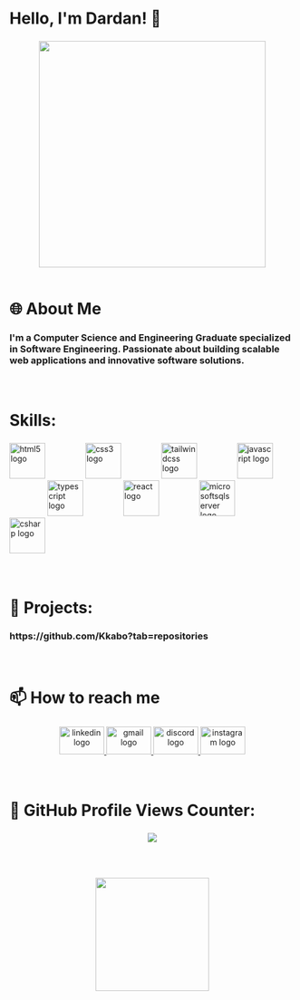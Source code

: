 <h1 align="left">Hello, I'm Dardan! 👋</h1>

###

<div align="center">
  <img height="400" src="https://media0.giphy.com/media/Lny6Rw04nsOOc/giphy.gif?cid=ecf05e474wbx4i3qjgwfbztp393iz5dtgt2jz1g7lwr63hq8&ep=v1_gifs_search&rid=giphy.gif&ct=g"  />
</div>

<br>

<h1 align="left">🌐 About Me</h1>

###

<h3 align="left">I'm a Computer Science and Engineering Graduate specialized in Software Engineering. Passionate about building scalable web applications and innovative software solutions.</h3>

###

<br>

<h1 align="left">Skills:</h1>

###

<div align="left">
  <img src="https://cdn.jsdelivr.net/gh/devicons/devicon/icons/html5/html5-original.svg" height="63" alt="html5 logo"  />
  <img width="63" />
  <img src="https://cdn.jsdelivr.net/gh/devicons/devicon/icons/css3/css3-original.svg" height="63" alt="css3 logo"  />
  <img width="63" />
  <img src="https://cdn.simpleicons.org/tailwindcss/06B6D4" height="63" alt="tailwindcss logo"  />
  <img width="63" />
  <img src="https://cdn.simpleicons.org/javascript/F7DF1E" height="63" alt="javascript logo"  />
  <img width="63" />
  <img src="https://cdn.jsdelivr.net/gh/devicons/devicon/icons/typescript/typescript-original.svg" height="63" alt="typescript logo"  />
  <img width="63" />
  <img src="https://cdn.jsdelivr.net/gh/devicons/devicon/icons/react/react-original.svg" height="63" alt="react logo"  />
  <img width="63" />
  <img src="https://cdn.simpleicons.org/microsoftsqlserver/CC2927" height="63" alt="microsoftsqlserver logo"  />
  <img width="63" />
  <img src="https://cdn.jsdelivr.net/gh/devicons/devicon/icons/csharp/csharp-original.svg" height="63" alt="csharp logo"  />
</div>

###

<br>

<h1 align="left">🚀 Projects:</h1>

###

<h3 align="left">https://github.com/Kkabo?tab=repositories</h3>

###

<br>

<h1 align="left">📫 How to reach me</h1>

###

<div align="center">
  <a href="https://linkedin.com/dardankabashi/" target="_blank">
    <img src="https://cdn.jsdelivr.net/gh/devicons/devicon/icons/linkedin/linkedin-original.svg" width="79" height="49" alt="linkedin logo" />
  </a>
  <a href="mailto:dardankabashi101@gmail.com" target="_blank">
    <img src="https://cdn.jsdelivr.net/gh/devicons/devicon/icons/google/google-original.svg" width="79" height="49" alt="gmail logo" />
  </a>
  <a href="https://discord.com/users/kabbo10" target="_blank">
    <img src="https://www.vectorlogo.zone/logos/discordapp/discordapp-icon.svg" width="79" height="49" alt="discord logo" />
  </a>
  <a href="https://instagram.com/dardankabashi10" target="_blank">
    <img src="https://www.vectorlogo.zone/logos/instagram/instagram-icon.svg" width="79" height="49" alt="instagram logo" />
  </a>
</div>

###

<br>

###

<h1 align="left">🎨 GitHub Profile Views Counter:</h1>

###

<div align="center">
  <img src="https://profile-counter.glitch.me/Kkabo/count.svg?"  />
</div>

###

<br clear="both">

###

<div align="center">
  <img height="200" src="https://media2.giphy.com/media/26tn33aiTi1jkl6H6/giphy.gif?cid=ecf05e47i9vm56vd5hv03y4dfs7wagmg1tr5zga2ghdcdzor&ep=v1_gifs_search&rid=giphy.gif&ct=g"  />
</div>

###
